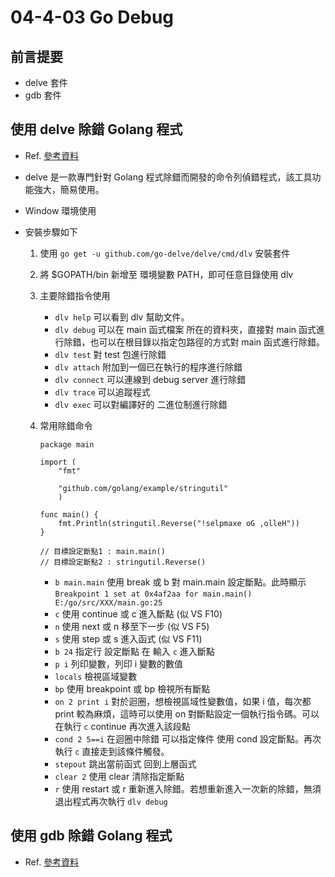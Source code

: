# 04-4-03 Go Debug

## 前言提要

* delve 套件
* gdb 套件

## 使用 delve 除錯 Golang 程式

* Ref. [參考資料](https://www.jishuwen.com/d/2nCv/zh-tw)
* delve 是一款專門針對 Golang 程式除錯而開發的命令列偵錯程式，該工具功能強大，簡易使用。
* Window 環境使用

* 安裝步驟如下
	1. 使用 `go get -u github.com/go-delve/delve/cmd/dlv` 安裝套件
	2. 將 $GOPATH/bin 新增至 環境變數 PATH，即可任意目錄使用 dlv
	3. 主要除錯指令使用
		* `dlv help` 可以看到 dlv 幫助文件。
		* `dlv debug` 可以在 main 函式檔案 所在的資料夾，直接對 main 函式進行除錯，也可以在根目錄以指定包路徑的方式對 main 函式進行除錯。
		* `dlv test` 對 test 包進行除錯
		* `dlv attach` 附加到一個已在執行的程序進行除錯
		* `dlv connect` 可以連線到 debug server 進行除錯
		* `dlv trace` 可以追蹤程式
		* `dlv exec` 可以對編譯好的 二進位制進行除錯
	4. 常用除錯命令
		```
		package main

		import (
	    	"fmt"
	
    		"github.com/golang/example/stringutil"
			)

		func main() {
    		fmt.Println(stringutil.Reverse("!selpmaxe oG ,olleH"))
		}
	
    	// 目標設定斷點1 : main.main()
		// 目標設定斷點2 : stringutil.Reverse()
		```

		* `b main.main` 使用 break 或 b 對 main.main 設定斷點。此時顯示 `Breakpoint 1 set at 0x4af2aa for main.main() E:/go/src/XXX/main.go:25`
		* `c` 使用 continue 或 c 進入斷點 (似 VS F10)
		* `n` 使用 next 或 n 移至下一步 (似 VS F5)
		* `s` 使用 step 或 s 進入函式 (似 VS F11)
		* `b 24` 指定行 設定斷點 在 輸入 `c` 進入斷點
		* `p i` 列印變數，列印 i 變數的數值
		* `locals` 檢視區域變數
		* `bp` 使用 breakpoint 或 bp 檢視所有斷點
		* `on 2 print i` 對於迴圈，想檢視區域性變數值，如果 i 值，每次都 print 較為麻煩，這時可以使用 on 對斷點設定一個執行指令碼。可以在執行 `c` continue 再次進入該段點
		* `cond 2 5==i` 在迴圈中除錯 可以指定條件 使用 cond 設定斷點。再次執行 `c` 直接走到該條件觸發。
		* `stepout` 跳出當前函式 回到上層函式
		* `clear 2` 使用 clear 清除指定斷點
		* `r` 使用 restart 或 r 重新進入除錯。若想重新進入一次新的除錯，無須退出程式再次執行 `dlv debug`

## 使用 gdb 除錯 Golang 程式

* Ref. [參考資料](https://studygolang.com/articles/29168)